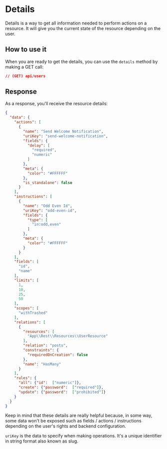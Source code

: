 # Details

Details is a way to get all information needed to perform actions on a resource. It will give you the current state of the resource depending on the user.

## How to use it

When you are ready to get the details, you can use the `details` method by making a GET call:

```json
// (GET) api/users
```

## Response

As a response, you'll receive the resource details:

```json
{
  "data": {
    "actions": [
      {
        "name": "Send Welcome Notification",
        "uriKey": "send-welcome-notification",
        "fields": {
          "delay": [
            "required",
            "numeric"
          ]
        },
        "meta": {
          "color": "#FFFFFF"
        },
        "is_standalone": false
      }
    ],
    "instructions": [
      {
        "name": "Odd Even Id",
        "uriKey": "odd-even-id",
        "fields": {
          "type": [
            "in:odd,even"
          ]
        },
        "meta": {
          "color": "#FFFFFF"
        }
      }
    ],
    "fields": [
      "id",
      "name"
    ],
    "limits": [
      1,
      10,
      25,
      50
    ],
    "scopes": [
      "withTrashed"
    ],
    "relations": [
      {
        "resources": [
          "App\\Rest\\Resources\\UserResource"
        ],
        "relation": "posts",
        "constraints": {
          "requiredOnCreation": false
        },
        "name": "HasMany"
      }
    ],
    "rules": {
      "all": {"id":  ["numeric"]},
      "create": {"password":  ["required"]},
      "update": {"password":  ["prohibited"]}
    }
  }
}
```

Keep in mind that these details are really helpful because, in some way, some data won't be exposed such as fields / actions / instructions depending on the user's rights and backend configuration.

`uriKey` is the data to specify when making operations. It's a unique identifier in string format also known as slug.

